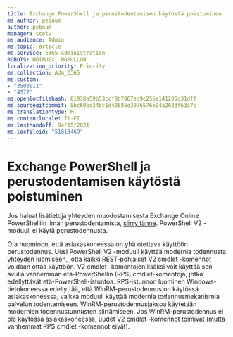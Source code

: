 ```yaml
---
title: Exchange PowerShell ja perustodentamisen käytöstä poistuminen
ms.author: pebaum
author: pebaum
manager: scotv
ms.audience: Admin
ms.topic: article
ms.service: o365-administration
ROBOTS: NOINDEX, NOFOLLOW
localization_priority: Priority
ms.collection: Adm_O365
ms.custom:
- "3500011"
- "4577"
ms.openlocfilehash: 01938a59b53ccf8b7867ed9c256e141205d31dff
ms.sourcegitcommit: 8bc60ec34bc1e40685e3976576e04a2623f63a7c
ms.translationtype: MT
ms.contentlocale: fi-FI
ms.lasthandoff: 04/15/2021
ms.locfileid: "51813469"
---
```

# <a name="exchange-powershell-and-basic-authentication-deprecation"></a>Exchange PowerShell ja perustodentamisen käytöstä poistuminen

Jos haluat lisätietoja yhteyden muodostamisesta Exchange Online PowerShelliin ilman perustodentamista, [siirry tänne](https://aka.ms/exops-docs). PowerShell V2 -moduuli ei käytä perustodennusta.

Ota huomioon, että asiakaskoneessa on yhä otettava käyttöön perustodennus.
Uusi PowerShell V2 -moduuli käyttää modernia todennusta yhteyden luomiseen, jotta kaikki REST-pohjaiset V2 cmdlet -komennot voidaan ottaa käyttöön. V2 cmdlet -komentojen lisäksi voit käyttää sen avulla vanhemman etä-PowerShellin (RPS) cmdlet-komentoja, jotka edellyttävät etä-PowerShell-istuntoa. RPS-istunnon luominen Windows-tietokoneessa edellyttää, että WinRM-perustodennus on käytössä asiakaskoneessa, vaikka moduuli käyttää modernia todennusmekanismia palvelun todentamiseen. WinRM-perustodennusjaksoa käytetään modernien todennustunnusten siirtämiseen. Jos WinRM-perustodennus ei ole käytössä asiakaskoneessa, uudet V2 cmdlet -komennot toimivat (mutta vanhemmat RPS cmdlet -komennot eivät).
